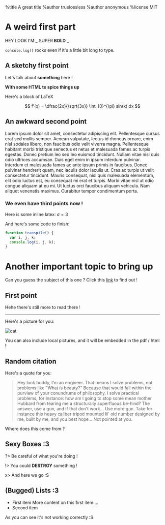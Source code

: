 %title A great title
%author truelossless
%author anonymous
%license MIT

# A weird first part

HEY LOOK I'M _ SUPER **BOLD** _

`console.log()` rocks even if it's a little bit long to type.

## A sketchy first point

Let's talk about **something** here !

<b>With some HTML to spice things up</b>

Here's a block of LaTeX

$$
f'(x) = \dfrac{2x}{\sqrt{3x}}
\int_{0}^{\pi} sin(x) dx
$$

## An awkward second point

Lorem ipsum dolor sit amet, consectetur adipiscing elit. Pellentesque cursus erat sed mollis semper. Aenean vulputate, lectus id rhoncus ornare, enim nisl sodales libero, non faucibus odio velit viverra magna. Pellentesque habitant morbi tristique senectus et netus et malesuada fames ac turpis egestas. Donec pretium leo sed leo euismod tincidunt. Nullam vitae nisl quis odio ultrices accumsan. Duis eget enim in ipsum interdum pulvinar. Interdum et malesuada fames ac ante ipsum primis in faucibus. Donec pulvinar hendrerit quam, nec iaculis dolor iaculis ut. Cras ac turpis ut velit consectetur tincidunt. Mauris consequat, nisi quis malesuada elementum, elit odio luctus est, eu consequat mi erat et turpis. Morbi vitae nisl ut odio congue aliquam at eu mi. Ut luctus orci faucibus aliquam vehicula. Nam aliquet venenatis maximus. Curabitur tempor condimentum porta.

### We even have third points now !

Here is some inline latex: $\sigma = 3$

And here's some code to finish:

```js
function transpile() {
  var i, j, k;
  console.log(i, j, k);
}
```

# Another important topic to bring up

Can you guess the subject of this one ?
Click this [link](https://google.fr) to find out !

## First point

Hehe there's still more to read there !

---

Here's a picture for you:

![cat](https://i.ytimg.com/vi/0oBx7Jg4m-o/maxresdefault.jpg)

You can also include local pictures, and it will be embedded in the pdf / html !

## Random citation

Here's a quote for you:

> Hey look buddy, I'm an engineer. That means I solve problems, not problems like "What is beauty?" Because that would fall within the purview of your conundrums of philosophy. I solve practical problems, for instance: how am I going to stop some mean mother Hubbard from tearing me a structurally superfluous be-hind? The answer, use a gun, and if that don't work... Use more gun. Take for instance this heavy caliber tripod mounted lil' old number designed by me, built by me, and you best hope... Not pointed at you.

Where does this come from ?

## Sexy Boxes :3

?> Be careful of what you're doing !

!> You could **DESTROY** something !

x> And here we go :S

## (Bugged) Lists :3

- First item
  More content on this first item ...
- Second item

As you can see it's not working correctly :S

